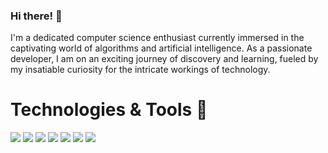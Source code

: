 ### Hi there! 👋

I'm a dedicated computer science enthusiast currently immersed in the captivating world of algorithms and artificial intelligence. As a passionate developer, I am on an exciting journey of discovery and learning, fueled by my insatiable curiosity for the intricate workings of technology.

<!---
**MateoMinghi/MateoMinghi** is a ✨ _special_ ✨ repository because its `README.md` (this file) appears on your GitHub profile.

Here are some ideas to get you started:

- 🔭 I’m currently working on ...
- 🌱 I’m currently learning ...
- 👯 I’m looking to collaborate on ...
- 🤔 I’m looking for help with ...
- 💬 Ask me about ...
- 📫 How to reach me: ...
- 😄 Pronouns: ...
- ⚡ Fun fact: ...

-->

# Technologies & Tools 🔧
![](https://img.shields.io/badge/Code-C++-informational?style=flat&logo=c++-&logoColor=white&color=orange)
![](https://img.shields.io/badge/Code-JavaScript-informational?style=flat&logo=javascript&logoColor=white&color=orange)
![](https://img.shields.io/badge/Code-Python-informational?style=flat&logo=python&logoColor=white&color=orange)
![](https://img.shields.io/badge/Database-MySQL-informational?style=flat&logo=mysql&logoColor=white&color=orange)
![](https://img.shields.io/badge/Tools-Git-informational?style=flat&logo=git&logoColor=white&color=orange)
![](https://img.shields.io/badge/Cloud-AWS-informational?style=flat&logo=amazon&logoColor=white&color=orange)
![](https://img.shields.io/badge/TensorFlow-%23FF6F00.svg?style=for-the-badge&logo=TensorFlow&logoColor=white&color=orange)
<br>

